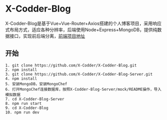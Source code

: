 # X-Codder-Blog

X-Codder-Blog是基于Vue+Vue-Router+Axios搭建的个人博客项目，采用响应式布局方式，适应各种分辨率，后端使用Node+Express+MongoDB，提供纯数据接口，实现前后端分离，[前端项目地址](https://github.com/X-Codder/X-Codder-Blog)

## 开始
```
1. git clone https://github.com/X-Codder/X-Codder-Blog.git
2. npm install
3. git clone https://github.com/X-Codder/X-Codder-Blog-Server.git
4. npm install
5. 安装MongoDB，安装MongoChef
6. 打开MongoChef连接数据库，按照X-Codder-Blog-Server/mock/README操作，导入模拟数据
7. cd X-Codder-Blog-Server
8. npm run start
9. cd X-Codder-Blog
10. npm run dev
```
